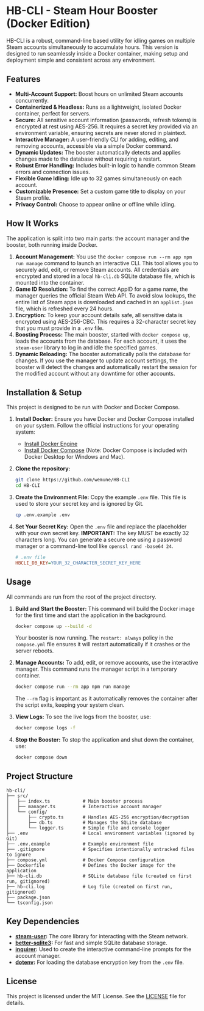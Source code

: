 # HB-CLI - Steam Hour Booster (Docker Edition)

HB-CLI is a robust, command-line based utility for idling games on multiple Steam accounts simultaneously to accumulate hours. This version is designed to run seamlessly inside a Docker container, making setup and deployment simple and consistent across any environment.

## Features

- **Multi-Account Support:** Boost hours on unlimited Steam accounts concurrently.
- **Containerized & Headless:** Runs as a lightweight, isolated Docker container, perfect for servers.
- **Secure:** All sensitive account information (passwords, refresh tokens) is encrypted at rest using AES-256. It requires a secret key provided via an environment variable, ensuring secrets are never stored in plaintext.
- **Interactive Manager:** A user-friendly CLI for adding, editing, and removing accounts, accessible via a simple Docker command.
- **Dynamic Updates:** The booster automatically detects and applies changes made to the database without requiring a restart.
- **Robust Error Handling:** Includes built-in logic to handle common Steam errors and connection issues.
- **Flexible Game Idling:** Idle up to 32 games simultaneously on each account.
- **Customizable Presence:** Set a custom game title to display on your Steam profile.
- **Privacy Control:** Choose to appear online or offline while idling.

## How It Works

The application is split into two main parts: the account manager and the booster, both running inside Docker.

1.  **Account Management:** You use the `docker compose run --rm app npm run manage` command to launch an interactive CLI. This tool allows you to securely add, edit, or remove Steam accounts. All credentials are encrypted and stored in a local `hb-cli.db` SQLite database file, which is mounted into the container.
2.  **Game ID Resolution:** To find the correct AppID for a game name, the manager queries the official Steam Web API. To avoid slow lookups, the entire list of Steam apps is downloaded and cached in an `applist.json` file, which is refreshed every 24 hours.
3.  **Encryption:** To keep your account details safe, all sensitive data is encrypted using AES-256-CBC. This requires a 32-character secret key that you must provide in a `.env` file.
4.  **Boosting Process:** The main booster, started with `docker compose up`, loads the accounts from the database. For each account, it uses the `steam-user` library to log in and idle the specified games.
5.  **Dynamic Reloading:** The booster automatically polls the database for changes. If you use the manager to update account settings, the booster will detect the changes and automatically restart the session for the modified account without any downtime for other accounts.

## Installation & Setup

This project is designed to be run with Docker and Docker Compose.

1.  **Install Docker:**
    Ensure you have Docker and Docker Compose installed on your system. Follow the official instructions for your operating system:
    -   [Install Docker Engine](https://docs.docker.com/engine/install/)
    -   [Install Docker Compose](https://docs.docker.com/compose/install/) (Note: Docker Compose is included with Docker Desktop for Windows and Mac).

2.  **Clone the repository:**
    ```bash
    git clone https://github.com/wemune/HB-CLI
    cd HB-CLI
    ```

3.  **Create the Environment File:**
    Copy the example `.env` file. This file is used to store your secret key and is ignored by Git.
    ```bash
    cp .env.example .env
    ```

4.  **Set Your Secret Key:**
    Open the `.env` file and replace the placeholder with your own secret key.
    **IMPORTANT:** The key MUST be exactly 32 characters long. You can generate a secure one using a password manager or a command-line tool like `openssl rand -base64 24`.

    ```ini
    # .env file
    HBCLI_DB_KEY=YOUR_32_CHARACTER_SECRET_KEY_HERE
    ```

## Usage

All commands are run from the root of the project directory.

1.  **Build and Start the Booster:**
    This command will build the Docker image for the first time and start the application in the background.
    ```bash
    docker compose up --build -d
    ```
    Your booster is now running. The `restart: always` policy in the `compose.yml` file ensures it will restart automatically if it crashes or the server reboots.

2.  **Manage Accounts:**
    To add, edit, or remove accounts, use the interactive manager. This command runs the manager script in a temporary container.
    ```bash
    docker compose run --rm app npm run manage
    ```
    The `--rm` flag is important as it automatically removes the container after the script exits, keeping your system clean.

3.  **View Logs:**
    To see the live logs from the booster, use:
    ```bash
    docker compose logs -f
    ```

4.  **Stop the Booster:**
    To stop the application and shut down the container, use:
    ```bash
    docker compose down
    ```

## Project Structure

    hb-cli/
    ├── src/
    │   ├── index.ts            # Main booster process
    │   ├── manager.ts          # Interactive account manager
    │   └── config/
    │       ├── crypto.ts       # Handles AES-256 encryption/decryption
    │       ├── db.ts           # Manages the SQLite database
    │       └── logger.ts       # Simple file and console logger
    ├── .env                    # Local environment variables (ignored by Git)
    ├── .env.example            # Example environment file
    ├── .gitignore              # Specifies intentionally untracked files to ignore
    ├── compose.yml             # Docker Compose configuration
    ├── Dockerfile              # Defines the Docker image for the application
    ├── hb-cli.db               # SQLite database file (created on first run, gitignored)
    ├── hb-cli.log              # Log file (created on first run, gitignored)
    ├── package.json
    └── tsconfig.json

## Key Dependencies

-   **[steam-user](https://github.com/DoctorMcKay/node-steam-user):** The core library for interacting with the Steam network.
-   **[better-sqlite3](https://github.com/WiseLibs/better-sqlite3):** For fast and simple SQLite database storage.
-   **[inquirer](https://github.com/SBoudrias/Inquirer.js):** Used to create the interactive command-line prompts for the account manager.
-   **[dotenv](https://github.com/motdotla/dotenv):** For loading the database encryption key from the `.env` file.

## License

This project is licensed under the MIT License. See the [LICENSE](LICENSE) file for details.
